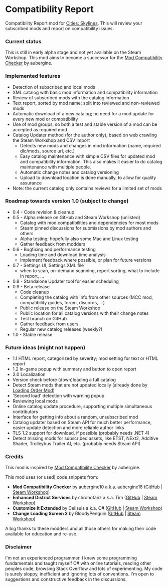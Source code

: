 # Compatibility Report

Compatibility Report mod for [Cities: Skylines](https://steamcommunity.com/app/255710/workshop/). This will review your subscribed mods and report on compatibility issues.

### Current status
This is still in early alpha stage and not yet available on the Steam Workshop. This mod aims to become a successor for the [Mod Compatibility Checker](https://steamcommunity.com/sharedfiles/filedetails/?id=2034713132) by aubergine.

### Implemented features
* Detection of subscribed and local mods
* XML catalog with basic mod information and compatibility information
* Review of subscribed mods with the catalog information
* Text report, sorted by mod name; split into reviewed and non-reviewed mods
* Automatic download of a new catalog; no need for a mod update for every new mod or compatibility
* Use of mod groups, so both a test and stable version of a mod can be accepted as required mod
* Catalog Updater method (for the author only), based on web crawling the Steam Workshop and CSV import
  * Detects new mods and changes in mod information (name, required dlc/mods, source url, etc.)
  * Easy catalog maintenance with simple CSV files for updated mod and compatibility information. This also makes it easier to do catalog maintenance with multiple people.
  * Automatic change notes and catalog versioning
  * Upload to download location is done manually, to allow for quality assurance
* Note: the current catalog only contains reviews for a limited set of mods

### Roadmap towards version 1.0 (subject to change)
* 0.4 - Code revision & cleanup
* 0.5 - Alpha release on GitHub and Steam Workshop (unlisted)
  * Catalog with mod compatibilities and dependencies for most mods
  * Steam pinned discussions for submissions by mod authors and others
  * Alpha testing; hopefully also some Mac and Linux testing
  * Gather feedback from modders
* 0.6 - Bugfixing and performance testing
  * Loading time and download time analysis
  * Implement feedback where possible, or plan for future versions
* 0.7 - Settings UI, Settings XML file
  * when to scan, on-demand scanning, report sorting, what to include in report, ...
* 0.8 - Standalone Updater tool for easier scheduling
* 0.9 - Beta release
  * Code cleanup
  * Completing the catalog with info from other sources (MCC mod, compatibility guides, forum, discords, ...)
  * Public release on the Steam Workshop
  * Public location for all catalog versions with their change notes
  * Test branch on GitHub
  * Gather feedback from users
  * Regular new catalog releases (weekly?)
* 1.0 - Stable release

### Future ideas (might not happen)
* 1.1 HTML report, categorized by severity; mod setting for text or HTML report
* 1.2 In-game popup with summary and button to open report
* 2.0 Localization
* Version check before (down)loading a full catalog
* Detect Steam mods that are not updated locally (already done by [Loading Order Mod](https://steamcommunity.com/sharedfiles/filedetails/?id=2448824112))
* 'Second load' detection with warning popup
* Reviewing local mods
* Online catalog update procedure, supporting multiple simultaneous contributors
* Interface for getting info about a random, unsubscribed mod
* Catalog updater based on Steam API for much better performance, easier update detection and more reliable author links
* TLS 1.2 support for download, if possible (probably needs .NET 4)
* Detect missing mods for subscribed assets, like ETST, NExt2, Additive Shader, Trolleybus Trailer AI, etc. (probably needs Steam API)

### Credits
This mod is inspired by [Mod Compatibility Checker](https://github.com/CitiesSkylinesMods/AutoRepair) by aubergine.

This mod uses (or used) code snippets from:
* **Mod Compatibility Checker** by aubergine10 a.k.a. aubergine18 ([GitHub](https://github.com/CitiesSkylinesMods/AutoRepair) | [Steam Workshop](https://steamcommunity.com/sharedfiles/filedetails/?id=2034713132))
* **Enhanced District Services** by chronofanz a.k.a. Tim ([GitHub](https://github.com/chronofanz/EnhancedDistrictServices) | [Steam Workshop](https://steamcommunity.com/sharedfiles/filedetails/?id=2303997489))
* **Customize It Extended** by Celisuis a.k.a. C# ([GitHub](https://github.com/Celisuis/CustomizeItExtended) | [Steam Workshop](https://steamcommunity.com/sharedfiles/filedetails/?id=1806759255))
* **Change Loading Screen 2** by BloodyPenguin ([GitHub](https://github.com/bloodypenguin/ChangeLoadingImage) | [Steam Workshop](https://steamcommunity.com/sharedfiles/filedetails/?id=1818482110))

A big thanks to these modders and all those others for making their code available for education and re-use.

### Disclaimer
I'm not an experienced programmer. I knew some programming fundamentals and taught myself C# with online tutorials, reading other peoples code, browsing Stack Overflow and lots of experimenting. My code is surely sloppy, inefficient and ignoring lots of conventions. I'm open to suggestions and constructive feedback in the discussions.